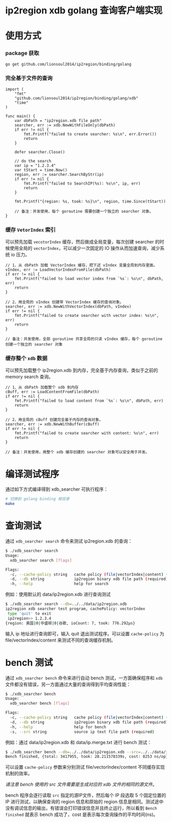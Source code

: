 # ip2region xdb golang 查询客户端实现

# 使用方式

### package 获取
```bash
go get github.com/lionsoul2014/ip2region/binding/golang
```

### 完全基于文件的查询

```golang
import (
	"fmt"
	"github.com/lionsoul2014/ip2region/binding/golang/xdb"
    "time"
)

func main() {
    var dbPath = "ip2region.xdb file path"
    searcher, err := xdb.NewWithFileOnly(dbPath)
    if err != nil {
        fmt.Printf("failed to create searcher: %s\n", err.Error())
        return
    }

    defer searcher.Close()

    // do the search
    var ip = "1.2.3.4"
    var tStart = time.Now()
    region, err := searcher.SearchByStr(ip)
    if err != nil {
        fmt.Printf("failed to SearchIP(%s): %s\n", ip, err)
        return
    }

    fmt.Printf("{region: %s, took: %s}\n", region, time.Since(tStart))

    // 备注：并发使用，每个 goroutine 需要创建一个独立的 searcher 对象。
}
```

### 缓存 `VetorIndex` 索引

可以预先加载 `vecotorIndex` 缓存，然后做成全局变量，每次创建 searcher 的时候使用全局的 `vectorIndex`，可以减少一次固定的 IO 操作从而加速查询，减少系统 io 压力。
```golang
// 1、从 dbPath 加载 VectorIndex 缓存，把下述 vIndex 变量全局到内存里面。
vIndex, err := LoadVectorIndexFromFile(dbPath)
if err != nil {
    fmt.Printf("failed to load vector index from `%s`: %s\n", dbPath, err)
    return
}

// 2、用全局的 vIndex 创建带 VectorIndex 缓存的查询对象。
searcher, err := xdb.NewWithVectorIndex(dbPath, vIndex)
if err != nil {
    fmt.Printf("failed to create searcher with vector index: %s\n", err)
    return
}

// 备注：并发使用，全部 goroutine 共享全局的只读 vIndex 缓存，每个 goroutine 创建一个独立的 searcher 对象
```

### 缓存整个 `xdb` 数据

可以预先加载整个 ip2region.xdb 到内存，完全基于内存查询，类似于之前的 memory search 查询。
```golang
// 1、从 dbPath 加载整个 xdb 到内存
cBuff, err := LoadContentFromFile(dbPath)
if err != nil {
    fmt.Printf("failed to load content from `%s`: %s\n", dbPath, err)
    return
}

// 2、用全局的 cBuff 创建完全基于内存的查询对象。
searcher, err := xdb.NewWithBuffer(cBuff)
if err != nil {
    fmt.Printf("failed to create searcher with content: %s\n", err)
    return
}

// 备注：并发使用，用整个 xdb 缓存创建的 searcher 对象可以安全用于并发。
```



# 编译测试程序

通过如下方式编译得到 xdb_searcher 可执行程序：
```bash
# 切换到 golang binding 根目录
make
```


# 查询测试

通过 `xdb_searcher search` 命令来测试 ip2region.xdb 的查询：
```bash
$ ./xdb_searcher search
Usage:
  xdb_searcher search [flags]

Flags:
  -c, --cache-policy string   cache policy (file|vectorIndex|content) (default "vectorIndex")
  -d, --db string             ip2region binary xdb file path (required)
  -h, --help                  help for search
```

例如：使用默认的 data/ip2region.xdb 进行查询测试
```bash
$ ./xdb_searcher search --db=../../data/ip2region.xdb
ip2region xdb searcher test program, cachePolicy: vectorIndex 
 type 'quit' to exit 
 ip2region>> 1.2.3.4
{region: 美国|0|华盛顿|0|谷歌, ioCount: 7, took: 776.292µs}
```

输入 ip 地址进行查询即可，输入 quit 退出测试程序。可以设置 `cache-policy` 为 file/vectorIndex/content 来测试不同的查询缓存机制。


# bench 测试

通过 `xdb_searcher bench` 命令来进行自动 bench 测试，一方面确保程序和 `xdb` 文件都没有错误，另一方面通过大量的查询得到平均查询性能：
```bash
$ ./xdb_searcher bench                                                            
Usage:
  xdb_searcher bench [flags]

Flags:
  -c, --cache-policy string   cache policy (file|vectorIndex|content) (default "vectorIndex")
  -d, --db string             ip2region binary xdb file path (required)
  -h, --help                  help for bench
  -s, --src string            source ip text file path (required)
```

例如：通过 data/ip2region.xdb 和 data/ip.merge.txt 进行 bench 测试：
```bash
$ ./xdb_searcher bench --db=../../data/ip2region.xdb --src=../../data/ip.merge.txt
Bench finished, {total: 3417955, took: 28.211578339s, cost: 8253 ns/op}
```

可以设置 `cache-policy` 参数来分别测试 file/vectorIndex/content 不同缓存实现机制的效率。

*请注意 bench 使用的 src 文件需要是生成对应的 xdb 文件的相同的源文件*。

bench 程序会逐行读取 `src` 指定的源IP文件，然后每个 IP 段选取 5 个固定位置的 IP 进行测试，以确保查询的 region 信息和原始的 region 信息是相同。测试途中没有调试信息的输出，有错误会打印错误信息并且终止运行，所以看到 `Bench finished` 就表示 bench 成功了，cost 是表示每次查询操作的平均时间(ns)。
